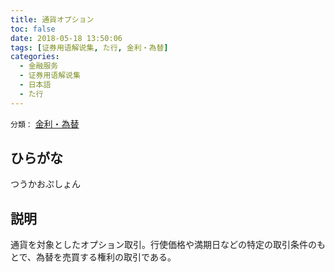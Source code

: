 ```yaml
---
title: 通貨オプション
toc: false
date: 2018-05-18 13:50:06
tags: [证券用语解说集, た行, 金利・為替]
categories:
  - 金融服务
  - 证券用语解说集
  - 日本語
  - た行
---
```


`分類：` [金利・為替](/tags/金利・為替/)

## ひらがな

つうかおぷしょん

## 説明

通貨を対象としたオプション取引。行使価格や満期日などの特定の取引条件のもとで、為替を売買する権利の取引である。
